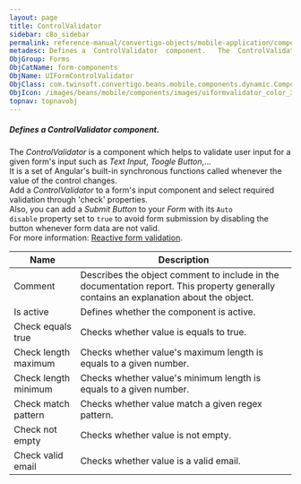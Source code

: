 ```yaml
---
layout: page
title: ControlValidator
sidebar: c8o_sidebar
permalink: reference-manual/convertigo-objects/mobile-application/components/form-components/controlvalidator/
metadesc: Defines a  ControlValidator  component.   The  ControlValidator  is a component which helps to validate user input for a given form's input such as  T
ObjGroup: Forms
ObjCatName: form-components
ObjName: UIFormControlValidator
ObjClass: com.twinsoft.convertigo.beans.mobile.components.dynamic.ComponentManager$3
ObjIcon: /images/beans/mobile/components/images/uiformvalidator_color_32x32.png
topnav: topnavobj
---
```

##### Defines a <i>ControlValidator</i> component. <br/>

 The <i>ControlValidator</i> is a component which helps to validate user input for a given form's input such as <i>Text Input</i>, <i>Toogle Button</i>,...<br/>
It is a set of Angular's built-in synchronous functions called whenever the value of the control changes.<br/>
Add a <i>ControlValidator</i> to a form's input component and select required validation through 'check' properties.<br/>
Also, you can add a <i>Submit Button</i> to your <i>Form</i> with its <code>Auto disable</code> property set to <code>true</code> to avoid form submission by disabling the button whenever form data are not valid.<br/>
For more information: <a href='https://angular.io/guide/form-validation#reactive-form-validation' target='_blank'>Reactive form validation</a>.

Name | Description 
--- | ---
Comment | Describes the object comment to include in the documentation report.  This property generally contains an explanation about the object. 
Is active | Defines whether the component is active. 
Check equals true | Checks whether value is equals to true.  
Check length maximum | Checks whether value's maximum length is equals to a given number. 
Check length minimum | Checks whether value's minimum length is equals to a given number.   
Check match pattern | Checks whether value match a given regex pattern.   
Check not empty | Checks whether value is not empty.  
Check valid email | Checks whether value is a valid email. 

